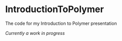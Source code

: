 IntroductionToPolymer
=====================

The code for my Introduction to Polymer presentation

*Currently a work in progress*
